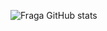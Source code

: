 ![Fraga GitHub stats](https://github-readme-stats.vercel.app/api?username=GeorgiaSilva&show_icons=true&theme=radical&count_private=true)
